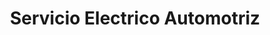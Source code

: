 ---
title: "Servicio Electrico Automotriz"
url: /quito/servicio-electrico-automotriz-avenida-rumichaca/
shop: Autowerkstatt
---
